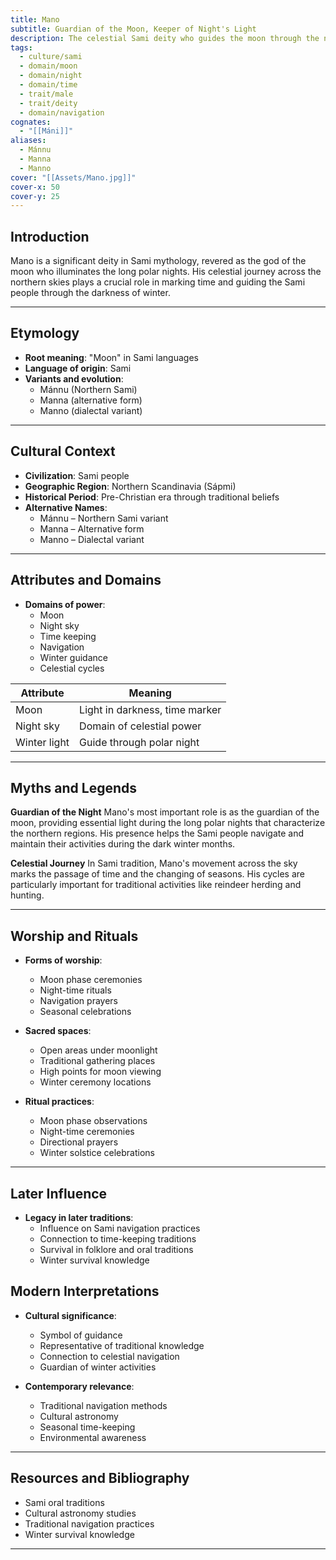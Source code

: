 ```yaml
---
title: Mano
subtitle: Guardian of the Moon, Keeper of Night's Light
description: The celestial Sami deity who guides the moon through the northern skies, illuminating the long polar nights and marking the passage of time
tags:
  - culture/sami
  - domain/moon
  - domain/night
  - domain/time
  - trait/male
  - trait/deity
  - domain/navigation
cognates:
  - "[[Máni]]"
aliases:
  - Mánnu
  - Manna
  - Manno
cover: "[[Assets/Mano.jpg]]"
cover-x: 50
cover-y: 25
---
```

##  Introduction
Mano is a significant deity in Sami mythology, revered as the god of the moon who illuminates the long polar nights. His celestial journey across the northern skies plays a crucial role in marking time and guiding the Sami people through the darkness of winter.

---

## Etymology

- **Root meaning**: "Moon" in Sami languages
- **Language of origin**: Sami
- **Variants and evolution**: 
  - Mánnu (Northern Sami)
  - Manna (alternative form)
  - Manno (dialectal variant)

---

##  Cultural Context

- **Civilization**: Sami people
- **Geographic Region**: Northern Scandinavia (Sápmi)
- **Historical Period**: Pre-Christian era through traditional beliefs
- **Alternative Names**:
  - Mánnu – Northern Sami variant
  - Manna – Alternative form
  - Manno – Dialectal variant

---

## Attributes and Domains

- **Domains of power**: 
  - Moon
  - Night sky
  - Time keeping
  - Navigation
  - Winter guidance
  - Celestial cycles

| Attribute       | Meaning                        |
|----------------|---------------------------------|
| Moon           | Light in darkness, time marker  |
| Night sky      | Domain of celestial power       |
| Winter light   | Guide through polar night       |

---

## Myths and Legends

**Guardian of the Night**
Mano's most important role is as the guardian of the moon, providing essential light during the long polar nights that characterize the northern regions. His presence helps the Sami people navigate and maintain their activities during the dark winter months.

**Celestial Journey**
In Sami tradition, Mano's movement across the sky marks the passage of time and the changing of seasons. His cycles are particularly important for traditional activities like reindeer herding and hunting.

---

## Worship and Rituals

- **Forms of worship**: 
  - Moon phase ceremonies
  - Night-time rituals
  - Navigation prayers
  - Seasonal celebrations

- **Sacred spaces**: 
  - Open areas under moonlight
  - Traditional gathering places
  - High points for moon viewing
  - Winter ceremony locations

- **Ritual practices**:
  - Moon phase observations
  - Night-time ceremonies
  - Directional prayers
  - Winter solstice celebrations

---

## Later Influence

- **Legacy in later traditions**:
  - Influence on Sami navigation practices
  - Connection to time-keeping traditions
  - Survival in folklore and oral traditions
  - Winter survival knowledge

## Modern Interpretations

- **Cultural significance**: 
  - Symbol of guidance
  - Representative of traditional knowledge
  - Connection to celestial navigation
  - Guardian of winter activities

- **Contemporary relevance**:
  - Traditional navigation methods
  - Cultural astronomy
  - Seasonal time-keeping
  - Environmental awareness

---

## Resources and Bibliography

- Sami oral traditions
- Cultural astronomy studies
- Traditional navigation practices
- Winter survival knowledge

---